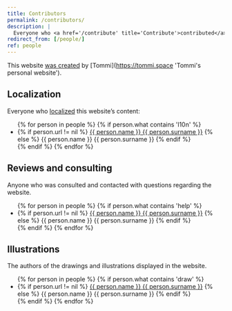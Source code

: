 ```yaml
---
title: Contributors
permalink: /contributors/
description: |
  Everyone who <a href='/contribute' title='Contribute'>contributed</a> to this website
redirect_from: [/people/]
ref: people
---
```

This website [was created](/about 'About quitsocialmedia.club') by [Tommi](https://tommi.space 'Tommi's personal website').

## Localization

Everyone who [localized](/l10n 'Localization') this website’s content:

<ul>
	{% for person in people %}
		{% if person.what contains 'l10n' %}
			<li>
				{% if person.url != nil %}
					<a href='{{ person.url }}' target='_blank' title='{{ person.title }}'>{{ person.name }} {{ person.surname }}</a>
				{% else %}
					{{ person.name }} {{ person.surname }}
				{% endif %}
			</li>
		{% endif %}
	{% endfor %}
</ul>

## Reviews and consulting

Anyone who was consulted and contacted with questions regarding the website.

<ul>
	{% for person in people %}
		{% if person.what contains 'help' %}
			<li>
				{% if person.url != nil %}
					<a href='{{ person.url }}' target='_blank' title='{{ person.title }}'>{{ person.name }} {{ person.surname }}</a>
				{% else %}
					{{ person.name }} {{ person.surname }}
				{% endif %}
			</li>
		{% endif %}
	{% endfor %}
</ul>

## Illustrations

The authors of the drawings and illustrations displayed in the website.

<ul>
	{% for person in people %}
		{% if person.what contains 'draw' %}
			<li>
				{% if person.url != nil %}
					<a href='{{ person.url }}' target='_blank' title='{{ person.title }}'>{{ person.name }} {{ person.surname }}</a>
				{% else %}
					{{ person.name }} {{ person.surname }}
				{% endif %}
			</li>
		{% endif %}
	{% endfor %}
</ul>
